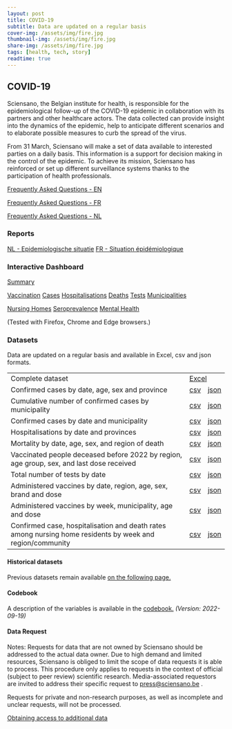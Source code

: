 ```yaml
---
layout: post
title: COVID-19
subtitle: Data are updated on a regular basis
cover-img: /assets/img/fire.jpg
thumbnail-img: /assets/img/fire.jpg
share-img: /assets/img/fire.jpg
tags: [health, tech, story]
readtime: true
---
```


## COVID-19

Sciensano, the Belgian institute for health, is responsible for the epidemiological follow-up of the COVID-19 epidemic in collaboration with its partners and other healthcare actors. The data collected can provide insight into the dynamics of the epidemic, help to anticipate different scenarios and to elaborate possible measures to curb the spread of the virus.

From 31 March, Sciensano will make a set of data available to interested parties on a daily basis. This information is a support for decision making in the control of the epidemic. To achieve its mission, Sciensano has reinforced or set up different surveillance systems thanks to the participation of health professionals.

[Frequently Asked Questions - EN](https://covid-19.sciensano.be/sites/default/files/Covid19/COVID-19_FAQ_ENG_final.pdf)

[Frequently Asked Questions - FR](https://covid-19.sciensano.be/sites/default/files/Covid19/COVID-19_FAQ_FR_final.pdf)

[Frequently Asked Questions - NL](https://covid-19.sciensano.be/sites/default/files/Covid19/COVID-19_FAQ_NL_final.pdf)


### Reports

[NL - Epidemiologische situatie](https://covid-19.sciensano.be/nl/covid-19-epidemiologische-situatie) [FR - Situation épidémiologique](https://covid-19.sciensano.be/fr/covid-19-situation-epidemiologique)


### Interactive Dashboard

[Summary](https://datastudio.google.com/embed/reporting/c14a5cfc-cab7-4812-848c-0369173148ab/page/ZwmOB)

[Vaccination](https://datastudio.google.com/embed/reporting/c14a5cfc-cab7-4812-848c-0369173148ab/page/p_j1f02pfnpc) [Cases](https://datastudio.google.com/embed/reporting/c14a5cfc-cab7-4812-848c-0369173148ab/page/tpRKB) [Hospitalisations](https://datastudio.google.com/embed/reporting/c14a5cfc-cab7-4812-848c-0369173148ab/page/uTSKB) [Deaths](https://datastudio.google.com/embed/reporting/c14a5cfc-cab7-4812-848c-0369173148ab/page/QTSKB) [Tests](https://datastudio.google.com/embed/reporting/c14a5cfc-cab7-4812-848c-0369173148ab/page/cUWaB) [Municipalities](https://datastudio.google.com/embed/reporting/c14a5cfc-cab7-4812-848c-0369173148ab/page/giyUB)

[Nursing Homes](https://datastudio.google.com/embed/reporting/7e11980c-3350-4ee3-8291-3065cc4e90c2/page/FHD7B) [Seroprevalence](https://datastudio.google.com/embed/reporting/7e11980c-3350-4ee3-8291-3065cc4e90c2/page/ZwmOB) [Mental Health](https://datastudio.google.com/embed/reporting/7e11980c-3350-4ee3-8291-3065cc4e90c2/page/ykUGC)

(Tested with Firefox, Chrome and Edge browsers.)


### Datasets

Data are updated on a regular basis and available in Excel, csv and json formats.


<table>
  <tr>
   <td>Complete dataset
   </td>
   <td colspan="2" ><a href="https://epistat.sciensano.be/Data/COVID19BE.xlsx">Excel</a>
   </td>
  </tr>
  <tr>
   <td>Confirmed cases by date, age, sex and province
   </td>
   <td><a href="https://epistat.sciensano.be/Data/COVID19BE_CASES_AGESEX.csv">csv</a>
   </td>
   <td><a href="https://epistat.sciensano.be/Data/COVID19BE_CASES_AGESEX.json">json</a>
   </td>
  </tr>
  <tr>
   <td>Cumulative number of confirmed cases by municipality
   </td>
   <td><a href="https://epistat.sciensano.be/Data/COVID19BE_CASES_MUNI_CUM.csv">csv</a>
   </td>
   <td><a href="https://epistat.sciensano.be/Data/COVID19BE_CASES_MUNI_CUM.json">json</a>
   </td>
  </tr>
  <tr>
   <td>Confirmed cases by date and municipality
   </td>
   <td><a href="https://epistat.sciensano.be/Data/COVID19BE_CASES_MUNI.csv">csv</a>
   </td>
   <td><a href="https://epistat.sciensano.be/Data/COVID19BE_CASES_MUNI.json">json</a>
   </td>
  </tr>
  <tr>
   <td>Hospitalisations by date and provinces
   </td>
   <td><a href="https://epistat.sciensano.be/Data/COVID19BE_HOSP.csv">csv</a>
   </td>
   <td><a href="https://epistat.sciensano.be/Data/COVID19BE_HOSP.json">json</a>
   </td>
  </tr>
  <tr>
   <td>Mortality by date, age, sex, and region of death
   </td>
   <td><a href="https://epistat.sciensano.be/Data/COVID19BE_MORT.csv">csv</a>
   </td>
   <td><a href="https://epistat.sciensano.be/Data/COVID19BE_MORT.json">json</a>
   </td>
  </tr>
  <tr>
   <td>Vaccinated people deceased before 2022 by region, age group, sex, and last dose received
   </td>
   <td><a href="https://epistat.sciensano.be/Data/COVID19BE_VACC_MORT.csv">csv</a>
   </td>
   <td><a href="https://epistat.sciensano.be/Data/COVID19BE_VACC_MORT.json">json</a>
   </td>
  </tr>
  <tr>
   <td>Total number of tests by date
   </td>
   <td><a href="https://epistat.sciensano.be/Data/COVID19BE_tests.csv">csv</a>
   </td>
   <td><a href="https://epistat.sciensano.be/Data/COVID19BE_tests.json">json</a>
   </td>
  </tr>
  <tr>
   <td>Administered vaccines by date, region, age, sex, brand and dose
   </td>
   <td><a href="https://epistat.sciensano.be/Data/COVID19BE_VACC.csv">csv</a>
   </td>
   <td><a href="https://epistat.sciensano.be/Data/COVID19BE_VACC.json">json</a>
   </td>
  </tr>
  <tr>
   <td>Administered vaccines by week, municipality, age and dose
   </td>
   <td><a href="https://epistat.sciensano.be/data/COVID19BE_VACC_MUNI_CUM.csv">csv</a>
   </td>
   <td><a href="https://epistat.sciensano.be/data/COVID19BE_VACC_MUNI_CUM.json">json</a>
   </td>
  </tr>
  <tr>
   <td>Confirmed case, hospitalisation and death rates among nursing home residents by week and region/community
   </td>
   <td><a href="https://epistat.sciensano.be/data/COVID19BE_NH.csv">csv</a>
   </td>
   <td><a href="https://epistat.sciensano.be/data/COVID19BE_NH.json">json</a>
   </td>
  </tr>
</table>



#### Historical datasets

Previous datasets remain available [on the following page.](https://epistat.sciensano.be/covid/covid19_historicaldata.html)


#### Codebook

A description of the variables is available in the [codebook.](https://epistat.sciensano.be/COVID19BE_codebook.pdf) _(Version: 2022-09-19)_


#### Data Request

Notes: Requests for data that are not owned by Sciensano should be addressed to the actual data owner. Due to high demand and limited resources, Sciensano is obliged to limit the scope of data requests it is able to process. This procedure only applies to requests in the context of official (subject to peer review) scientific research. Media-associated requestors are invited to address their specific request to press@sciensano.be .

Requests for private and non-research purposes, as well as incomplete and unclear requests, will not be processed.

[Obtaining access to additional data](https://epistat.sciensano.be/datarequest/index.aspx)

